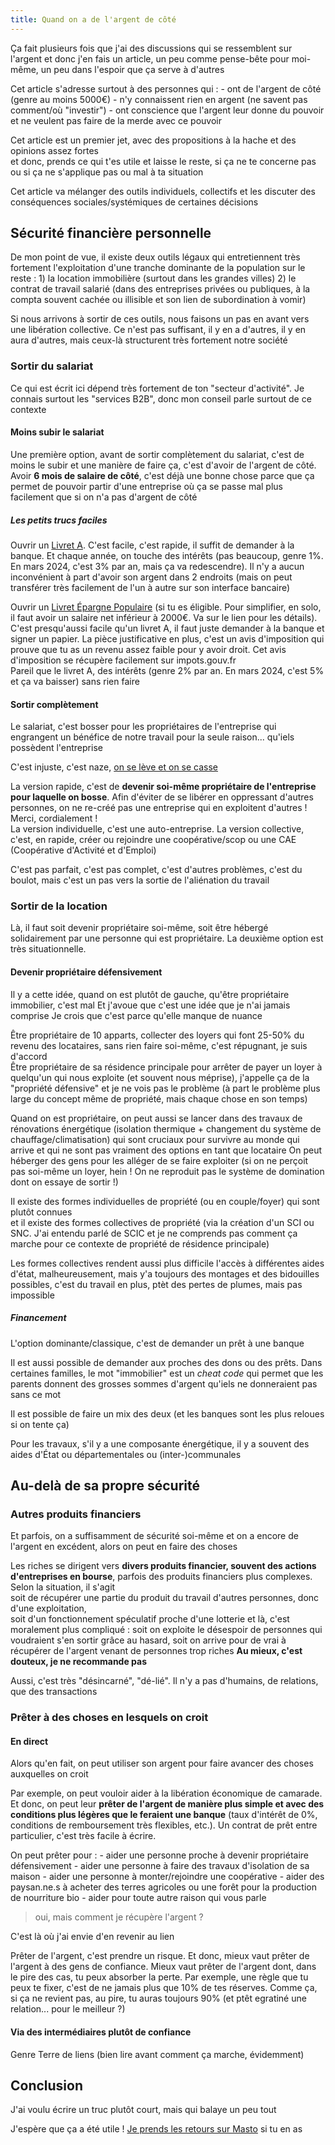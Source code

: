 ```yaml
---
title: Quand on a de l'argent de côté
---
```


Ça fait plusieurs fois que j'ai des discussions qui se ressemblent sur l'argent et donc j'en fais un article, un peu comme pense-bête pour moi-même, un peu dans l'espoir que ça serve à d'autres

Cet article s'adresse surtout à des personnes qui :
\- ont de l'argent de côté (genre au moins 5000€)
\- n'y connaissent rien en argent (ne savent pas comment/où "investir")
\- ont conscience que l'argent leur donne du pouvoir et ne veulent pas faire de la merde avec ce pouvoir

Cet article est un premier jet, avec des propositions à la hache et des opinions assez fortes\
et donc, prends ce qui t'es utile et laisse le reste, si ça ne te concerne pas ou si ça ne s'applique pas ou mal à ta situation

Cet article va mélanger des outils individuels, collectifs et les discuter des conséquences sociales/systémiques de certaines décisions


## Sécurité financière personnelle

De mon point de vue, il existe deux outils légaux qui entretiennent très fortement l'exploitation d'une tranche dominante de la population sur le reste : 1) la location immobilière (surtout dans les grandes villes) 2) le contrat de travail salarié (dans des entreprises privées ou publiques, à la compta souvent cachée ou illisible et son lien de subordination à vomir) 

Si nous arrivons à sortir de ces outils, nous faisons un pas en avant vers une libération collective. Ce n'est pas suffisant, il y en a d'autres, il y en aura d'autres, mais ceux-là structurent très fortement notre société


### Sortir du salariat

Ce qui est écrit ici dépend très fortement de ton "secteur d'activité". Je connais surtout les "services B2B", donc mon conseil parle surtout de ce contexte


#### Moins subir le salariat

Une première option, avant de sortir complètement du salariat, c'est de moins le subir et une manière de faire ça, c'est d'avoir de l'argent de côté. Avoir **6 mois de salaire de côté**, c'est déjà une bonne chose parce que ça permet de pouvoir partir d'une entreprise où ça se passe mal plus facilement que si on n'a pas d'argent de côté


##### Les petits trucs faciles

Ouvrir un [Livret A](https://www.service-public.fr/particuliers/vosdroits/F2365?lang=fr). C'est facile, c'est rapide, il suffit de demander à la banque. Et chaque année, on touche des intérêts (pas beaucoup, genre 1%. En mars 2024, c'est 3% par an, mais ça va redescendre). Il n'y a aucun inconvénient à part d'avoir son argent dans 2 endroits (mais on peut transférer très facilement de l'un à autre sur son interface bancaire)

Ouvrir un [Livret Épargne Populaire](https://www.service-public.fr/particuliers/vosdroits/F2367) (si tu es éligible. Pour simplifier, en solo, il faut avoir un salaire net inférieur à 2000€. Va sur le lien pour les détails). C'est presqu'aussi facile qu'un livret A, il faut juste demander à la banque et signer un papier. La pièce justificative en plus, c'est un avis d'imposition qui prouve que tu as un revenu assez faible pour y avoir droit. Cet avis d'imposition se récupère facilement sur impots.gouv.fr\
Pareil que le livret A, des intérêts (genre 2% par an. En mars 2024, c'est 5% et ça va baisser) sans rien faire




#### Sortir complètement

Le salariat, c'est bosser pour les propriétaires de l'entreprise qui engrangent un bénéfice de notre travail pour la seule raison... qu'iels possèdent l'entreprise

C'est injuste, c'est naze, [on se lève et on se casse](https://onseleveetonsecasse.fr/)

La version rapide, c'est de **devenir soi-même propriétaire de l'entreprise pour laquelle on bosse**. Afin d'éviter de se libérer en oppressant d'autres personnes, on ne re-créé pas une entreprise qui en exploitent d'autres ! Merci, cordialement !\
La version individuelle, c'est une auto-entreprise.
La version collective, c'est, en rapide, créer ou rejoindre une coopérative/scop ou une CAE (Coopérative d'Activité et d'Emploi)

C'est pas parfait, c'est pas complet, c'est d'autres problèmes, c'est du boulot, mais c'est un pas vers la sortie de l'aliénation du travail


### Sortir de la location

Là, il faut soit devenir propriétaire soi-même, soit être hébergé solidairement par une personne qui est propriétaire. La deuxième option est très situationnelle.


#### Devenir propriétaire défensivement

Il y a cette idée, quand on est plutôt de gauche, qu'être propriétaire immobilier, c'est mal
Et j'avoue que c'est une idée que je n'ai jamais comprise
Je crois que c'est parce qu'elle manque de nuance

Être propriétaire de 10 apparts, collecter des loyers qui font 25-50% du revenu des locataires, sans rien faire soi-même, c'est répugnant, je suis d'accord\
Être propriétaire de sa résidence principale pour arrêter de payer un loyer à quelqu'un qui nous exploite (et souvent nous méprise), j'appelle ça de la "propriété défensive" et je ne vois pas le problème (à part le problème plus large du concept même de propriété, mais chaque chose en son temps)

Quand on est propriétaire, on peut aussi se lancer dans des travaux de rénovations énergétique (isolation thermique + changement du système de chauffage/climatisation) qui sont cruciaux pour survivre au monde qui arrive et qui ne sont pas vraiment des options en tant que locataire
On peut héberger des gens pour les alléger de se faire exploiter (si on ne perçoit pas soi-même un loyer, hein ! On ne reproduit pas le système de domination dont on essaye de sortir !)


Il existe des formes individuelles de propriété (ou en couple/foyer) qui sont plutôt connues\
et il existe des formes collectives de propriété (via la création d'un SCI ou SNC. J'ai entendu parlé de SCIC et je ne comprends pas comment ça marche pour ce contexte de propriété de résidence principale)

Les formes collectives rendent aussi plus difficile l'accès à différentes aides d'état, malheureusement, mais y'a toujours des montages et des bidouilles possibles, c'est du travail en plus, ptèt des pertes de plumes, mais pas impossible


##### Financement

L'option dominante/classique, c'est de demander un prêt à une banque

Il est aussi possible de demander aux proches des dons ou des prêts. Dans certaines familles, le mot "immobilier" est un *cheat code* qui permet que les parents donnent des grosses sommes d'argent qu'iels ne donneraient pas sans ce mot

Il est possible de faire un mix des deux (et les banques sont les plus reloues si on tente ça)

Pour les travaux, s'il y a une composante énergétique, il y a souvent des aides d'État ou départementales ou (inter-)communales


## Au-delà de sa propre sécurité

### Autres produits financiers

Et parfois, on a suffisamment de sécurité soi-même et on a encore de l'argent en excédent, alors on peut en faire des choses

Les riches se dirigent vers **divers produits financier, souvent des actions d'entreprises en bourse**, parfois des produits financiers plus complexes. Selon la situation, il s'agit\
soit de récupérer une partie du produit du travail d'autres personnes, donc d'une exploitation,\
soit d'un fonctionnement spéculatif proche d'une lotterie et là, c'est moralement plus compliqué : soit on exploite le désespoir de personnes qui voudraient s'en sortir grâce au hasard, soit on arrive pour de vrai à récupérer de l'argent venant de personnes trop riches
**Au mieux, c'est douteux, je ne recommande pas**

Aussi, c'est très "désincarné", "dé-lié". Il n'y a pas d'humains, de relations, que des transactions


### Prêter à des choses en lesquels on croit

#### En direct

Alors qu'en fait, on peut utiliser son argent pour faire avancer des choses auxquelles on croit

Par exemple, on peut vouloir aider à la libération économique de camarade. Et donc, on peut leur **prêter de l'argent de manière plus simple et avec des conditions plus légères que le feraient une banque** (taux d'intérêt de 0%, conditions de remboursement très flexibles, etc.). Un contrat de prêt entre particulier, c'est très facile à écrire.

On peut prêter pour : 
\- aider une personne proche à devenir propriétaire défensivement
\- aider une personne à faire des travaux d'isolation de sa maison
\- aider une personne à monter/rejoindre une coopérative
\- aider des paysan.ne.s à acheter des terres agricoles ou une forêt pour la production de nourriture bio
\- aider pour toute autre raison qui vous parle


> oui, mais comment je récupère l'argent ?

C'est là où j'ai envie d'en revenir au lien

Prêter de l'argent, c'est prendre un risque. Et donc, mieux vaut prêter de l'argent à des gens de confiance. Mieux vaut prêter de l'argent dont, dans le pire des cas, tu peux absorber la perte. Par exemple, une règle que tu peux te fixer, c'est de ne jamais plus que 10% de tes réserves. Comme ça, si ça ne revient pas, au pire, tu auras toujours 90% (et ptêt egratiné une relation... pour le meilleur ?)


#### Via des intermédiaires plutôt de confiance

Genre Terre de liens (bien lire avant comment ça marche, évidemment)


## Conclusion

J'ai voulu écrire un truc plutôt court, mais qui balaye un peu tout

J'espère que ça a été utile ! [Je prends les retours sur Masto](https://eldritch.cafe/@davidbruant) si tu en as

